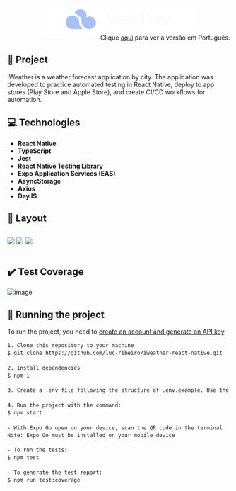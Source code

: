 <div align="center">
  <img height="60" src="./src/assets/logo.svg"  />
</div>

<div align="right">
    Clique <a href="https://github.com/luc-ribeiro/iweather-react-native/blob/main/README-PTBR.md">aqui</a> para ver a versão em Português.
</div>

## 📄 Project

iWeather is a weather forecast application by city. 
The application was developed to practice automated testing in React Native, deploy to app stores (Play Store and Apple Store), and create CI/CD workflows for automation.

## 💻 Technologies

- **React Native**
- **TypeScript**
- **Jest**
- **React Native Testing Library**
- **Expo Application Services (EAS)**
- **AsyncStorage**
- **Axios**
- **DayJS**

## 🔖 Layout 

<div align="center" style="display: flex;">
  
<img src="https://github.com/luc-ribeiro/iweather-react-native/assets/69688077/e7abba30-d869-4e03-8426-4bdd292cc60e"
width="200px">
<img src="https://github.com/luc-ribeiro/iweather-react-native/assets/69688077/aedea009-e637-400a-9d0e-33a2b26c1640"
width="200px">
<img src="https://github.com/luc-ribeiro/iweather-react-native/assets/69688077/a071bb30-ca90-4ffa-8888-f6c8f6b77d09"
width="200px">

</div>

## :heavy_check_mark: Test Coverage

![image](https://github.com/luc-ribeiro/iweather-react-native/assets/69688077/357ee0f8-a085-4a43-ac42-7a0372b4d18a)

## 🚀 Running the project

To run the project, you need to [create an account and generate an API key](https://openweathermap.org/api).

```bash
1. Clone this repository to your machine
$ git clone https://github.com/luc-ribeiro/iweather-react-native.git

2. Install dependencies
$ npm i

3. Create a .env file following the structure of .env.example. Use the generated API key.

4. Run the project with the command:
$ npm start

- With Expo Go open on your device, scan the QR code in the terminal
Note: Expo Go must be installed on your mobile device

- To run the tests:
$ npm test

- To generate the test report:
$ npm run test:coverage
```
